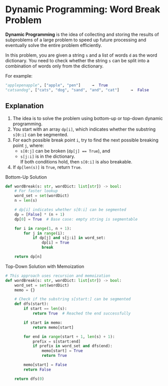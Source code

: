# Dynamic Programming: Word Break Problem

**Dynamic Programming** is the idea of collecting and storing the results of subproblems of a large problem to speed up future processing and eventually solve the entire problem efficiently.

In this problem, you are given a string `s` and a list of words `d` as the word dictionary. You need to check whether the string `s` can be split into a combination of words only from the dictionary.

For example:

```python
"applepenapple", ["apple", "pen"]     →  True  
"catsandog", ["cats", "dog", "sand", "and", "cat"]     →  False
```

## Explanation

1. The idea is to solve the problem using bottom-up or top-down dynamic programming.
2. You start with an array `dp[i]`, which indicates whether the substring `s[0:i]` can be segmented.
3. For each possible break point `i`, try to find the next possible breaking point `j`, where:
    - `s[0:j]` can be broken (`dp[j] == True`), and
    - `s[j:i]` is in the dictionary.  
   If both conditions hold, then `s[0:i]` is also breakable.
4. If `dp[len(s)]` is `True`, return `True`.

Bottom-Up Solution

```python
def wordBreak(s: str, wordDict: list[str]) -> bool:
    # For faster lookup
    word_set = set(wordDict)
    n = len(s)

    # dp[i] indicates whether s[0:i] can be segmented
    dp = [False] * (n + 1)
    dp[0] = True  # Base case: empty string is segmentable

    for i in range(1, n + 1):
        for j in range(i):
            if dp[j] and s[j:i] in word_set:
                dp[i] = True
                break

    return dp[n]
```

Top-Down Solution with Memoization

```python
# This approach uses recursion and memoization
def wordBreak(s: str, wordDict: list[str]) -> bool:
    word_set = set(wordDict)
    memo = {}

    # Check if the substring s[start:] can be segmented
    def dfs(start):
        if start == len(s):
            return True  # Reached the end successfully

        if start in memo:
            return memo[start]

        for end in range(start + 1, len(s) + 1):
            prefix = s[start:end]
            if prefix in word_set and dfs(end):
                memo[start] = True
                return True

        memo[start] = False
        return False

    return dfs(0)
```
